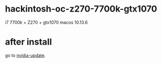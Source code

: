 # hackintosh-oc-z270-7700k-gtx1070

i7 7700k + Z270 + gtx1070
macos 10.13.6

# after install
go to [nvidia-update](https://github.com/Benjamin-Dobell/nvidia-update). 
 
